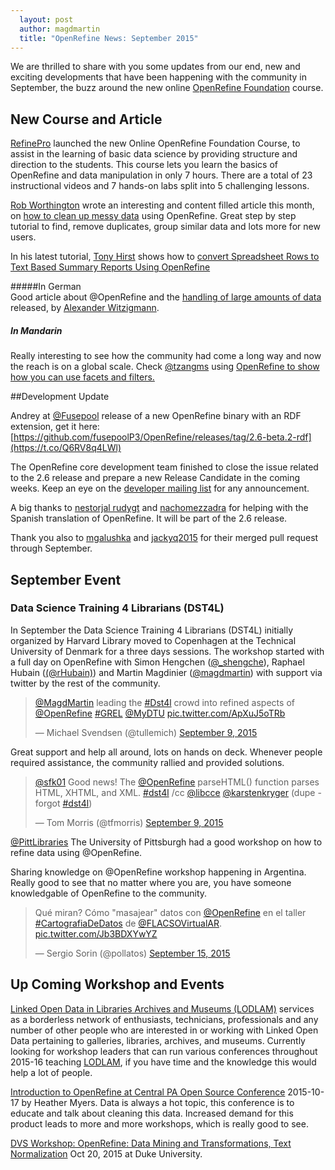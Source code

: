```yaml
---
  layout: post
  author: magdmartin
  title: "OpenRefine News: September 2015"
---
```


We are thrilled to share with you some updates from our end, new and exciting developments that have been happening with the community in September, the buzz around the new online [OpenRefine Foundation](http://bigdatauniversity.com/bdu-wp/bdu-course/introduction-to-openrefine/) course.

## New Course and Article

[RefinePro](http://bigdatauniversity.com/bdu-wp/bdu-course/introduction-to-openrefine/) launched the new Online OpenRefine Foundation Course, to assist in the learning of basic data science by providing structure and direction to the students. This course lets you learn the basics of OpenRefine and data manipulation in only 7 hours. There are a total of 23 instructional videos and 7 hands-on labs split into 5 challenging lessons.

[Rob Worthington](http://blog.kwantu.net/author/rob-worthington) wrote an interesting and content filled article this month, on [how to clean up messy data](http://blog.kwantu.net/how-to-clean-up-messy-data-using-open-refine?utm_campaign=KM&utm_content=20726810&utm_medium=social&utm_source=twitter) using OpenRefine. Great step by step tutorial to find, remove duplicates, group similar data and lots more for new users.

In his latest tutorial, [Tony Hirst](http://blog.ouseful.info/author/psychemedia/) shows how to [convert Spreadsheet Rows to Text Based Summary Reports Using OpenRefine](http://blog.ouseful.info/2015/09/04/converting-spreadsheet-rows-to-text-based-summary-reports-using-openrefine/)

#####In German  
Good article about @OpenRefine and the [handling of large amounts of data](http://www.tanner.de/blog/datenanalyse-und-optimierung-mit-openrefine-3/) released, by [Alexander Witzigmann](http://www.tanner.de/blog/author/alexanderwitzigmann/).

##### In Mandarin
Really interesting to see how the community had come a long way and now the reach is on a global scale.  Check [@tzangms](https://twitter.com/tzangms) using [OpenRefine to show how you can use facets and filters.](http://blog.infographics.tw/2015/09/openrefine-introduction/)

##Development Update

Andrey at [@Fusepool](https://twitter.com/Fusepool)  release of a new OpenRefine binary with an RDF extension, get it here: [https://github.com/fusepoolP3/OpenRefine/releases/tag/2.6-beta.2-rdf](https://t.co/Q6RV8q4LWl)

The OpenRefine core development team finished to close the issue related to the 2.6 release and prepare a new Release Candidate in the coming weeks. Keep an eye on the [developer mailing list](https://groups.google.com/forum/?fromgroups#!forum/openrefine-dev) for any announcement. 

A big thanks to [nestorjal rudygt](https://github.com/nestorjal)  and [nachomezzadra](https://github.com/nachomezzadra) for helping with the Spanish translation of OpenRefine. It will be part of the 2.6 release. 

Thank you also to [mgalushka](https://github.com/mgalushka) and  [jackyq2015](https://github.com/OpenRefine/OpenRefine/issues?q=is%3Apr+is%3Aopen+author%3Ajackyq2015) for their merged pull request through September.

## September Event

### Data Science Training 4 Librarians (DST4L)

In September the Data Science Training 4 Librarians (DST4L) initially organized by Harvard Library moved to Copenhagen at the Technical University of Denmark for a three days sessions. The workshop started with a full day on OpenRefine with Simon Hengchen ([@_shengche](https://twitter.com/_shengche)), Raphael Hubain ([(@rHubain)](https://twitter.com/rhubain)) and Martin Magdinier ([@magdmartin](https://twitter.com/magdmartin)) with support via twitter by the rest of the community.      

<blockquote class="twitter-tweet" lang="en"><p lang="en" dir="ltr"><a href="https://twitter.com/MagdMartin">@MagdMartin</a> leading the <a href="https://twitter.com/hashtag/Dst4l?src=hash">#Dst4l</a> crowd into refined aspects of <a href="https://twitter.com/OpenRefine">@OpenRefine</a> <a href="https://twitter.com/hashtag/GREL?src=hash">#GREL</a> <a href="https://twitter.com/MyDTU">@MyDTU</a> <a href="http://t.co/ApXuJ5oTRb">pic.twitter.com/ApXuJ5oTRb</a></p>&mdash; Michael Svendsen (@tullemich) <a href="https://twitter.com/tullemich/status/641564358976380928">September 9, 2015</a></blockquote>
<script async src="//platform.twitter.com/widgets.js" charset="utf-8"></script>

Great support and help all around, lots on hands on deck. Whenever people required assistance, the community rallied and provided solutions.

<blockquote class="twitter-tweet" lang="en"><p lang="en" dir="ltr"><a href="https://twitter.com/sfk01">@sfk01</a> Good news! The <a href="https://twitter.com/OpenRefine">@OpenRefine</a> parseHTML() function parses HTML, XHTML, and XML. <a href="https://twitter.com/hashtag/dst4l?src=hash">#dst4l</a> /cc <a href="https://twitter.com/libcce">@libcce</a> <a href="https://twitter.com/karstenkryger">@karstenkryger</a> (dupe - forgot <a href="https://twitter.com/hashtag/dst4l?src=hash">#dst4l</a>)</p>&mdash; Tom Morris (@tfmorris) <a href="https://twitter.com/tfmorris/status/641659157473574912">September 9, 2015</a></blockquote>
<script async src="//platform.twitter.com/widgets.js" charset="utf-8"></script>

[@PittLibraries](https://twitter.com/PittLibraries) The University of Pittsburgh had a good workshop on how to refine data using @OpenRefine.

Sharing knowledge on @OpenRefine workshop happening in Argentina. Really good to see that no matter where you are, you have someone knowledgable of OpenRefine to the community.     

<blockquote class="twitter-tweet" lang="en"><p lang="es" dir="ltr">Qué miran? Cómo &quot;masajear&quot; datos con <a href="https://twitter.com/OpenRefine">@OpenRefine</a> en el taller <a href="https://twitter.com/hashtag/CartografiaDeDatos?src=hash">#CartografiaDeDatos</a> de <a href="https://twitter.com/FLACSOVirtualAR">@FLACSOVirtualAR</a>. <a href="http://t.co/Jb3BDXYwYZ">pic.twitter.com/Jb3BDXYwYZ</a></p>&mdash; Sergio Sorin (@pollatos) <a href="https://twitter.com/pollatos/status/643886036955828224">September 15, 2015</a></blockquote>
<script async src="//platform.twitter.com/widgets.js" charset="utf-8"></script>

## Up Coming Workshop and Events

[Linked Open Data in Libraries Archives and Museums (LODLAM)](http://lodlam.net/) services as a borderless network of enthusiasts, technicians, professionals and any number of other people who are interested in or working with Linked Open Data pertaining to galleries, libraries, archives, and museums. Currently looking for workshop leaders that can run various conferences throughout 2015-16 teaching [LODLAM](https://docs.google.com/forms/d/1Az8ylu76m-bcSDhgYVf-31s2-OLOkHmvSx5k_I9a-no/viewform), if you have time and the knowledge this would help a lot of people.  

[Introduction to OpenRefine at Central PA Open Source Conference](http://cposc.org/sessions/introduction-to-openrefine/) 2015-10-17 by Heather Myers. Data is always a hot topic, this conference is to educate and talk about cleaning this data. Increased demand for this product leads to more and more workshops, which is really good to see. 

[DVS Workshop: OpenRefine: Data Mining and Transformations, Text Normalization](http://calendar.duke.edu/events/show?fq=id%3ACAL-8a0870ef-4f40a47f-014f-43b8961b-00006e91demobedework%40mysite.edu)  Oct 20, 2015 at Duke University.
